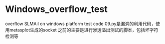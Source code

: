 # Windows_overflow_test
overflow SLMAil on windows platform test code
09.py是漏洞的利用代码，使用metasplot生成的socket
之前的主要是进行渗透溢出测试的脚本，包括坏字符检测等
